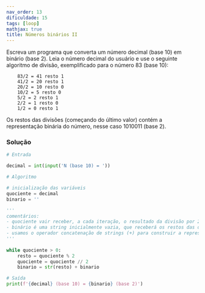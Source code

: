 ```yaml
---
nav_order: 13
dificuldade: 15
tags: [loop]
mathjax: true
title: Números binários II
---
```


Escreva um programa que converta um número decimal (base 10) em binário (base 2). Leia o número decimal do usuário e use o seguinte algoritmo de divisão, exemplificado para o número 83 (base 10):
```
	83/2 = 41 resto 1
	41/2 = 20 resto 1
	20/2 = 10 resto 0
	10/2 = 5 resto 0
	5/2 = 2 resto 1
	2/2 = 1 resto 0
	1/2 = 0 resto 1
```
Os restos das divisões (começando do último valor) contém a representação binária do número, nesse caso 1010011 (base 2).

### Solução
```python
# Entrada

decimal = int(input('N (base 10) = '))

# Algoritmo

# inicialização das variáveis
quociente = decimal
binario = ''  

'''
comentários:
- quociente vair receber, a cada iteração, o resultado da divisão por 2 
- binário é uma string inicialmente vazia, que receberá os restos das divisões por dois 
- usamos o operador concatenação de strings (+) para construir a representação binária
'''
 
while quociente > 0:
    resto = quociente % 2
    quociente = quociente // 2
    binario = str(resto) + binario

# Saída
print(f'{decimal} (base 10) = {binario} (base 2)')

```

